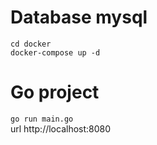 # Database mysql

<code>cd docker</code> </br>
<code>docker-compose up -d</code>

# Go project
<code>go run main.go</code> </br>
url http://localhost:8080
